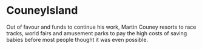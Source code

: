 # CouneyIsland
Out of favour and funds to continue his work, Martin Couney resorts to race tracks, world fairs and amusement parks to pay the high costs of saving babies before most people thought it was even possible. 
